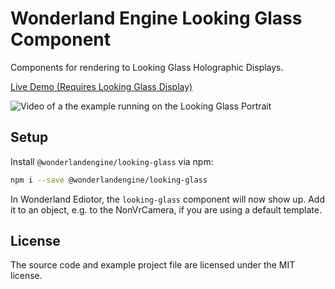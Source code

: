 # Wonderland Engine Looking Glass Component

Components for rendering to Looking Glass Holographic Displays.

[Live Demo (Requires Looking Glass Display)](https://wonderlandengine.gitlab.io/wonderland-looking-glass)

![Video of a the example running on the Looking Glass Portrait](./video/wonderland-engine-looking-glass.gif)

## Setup

Install `@wonderlandengine/looking-glass` via npm:

```sh
npm i --save @wonderlandengine/looking-glass
```

In Wonderland Ediotor, the `looking-glass` component will now
show up. Add it to an object, e.g. to the NonVrCamera, if you
are using a default template.

## License

The source code and example project file are licensed under
the MIT license.
